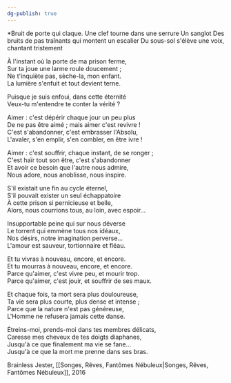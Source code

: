 ```yaml
---
dg-publish: true
---
```


*Bruit de porte qui claque.
Une clef tourne dans une serrure
Un sanglot
Des bruits de pas traînants qui montent un escalier
Du sous-sol s'élève une voix, chantant tristement

À l'instant où la porte de ma prison ferme,  
Sur ta joue une larme roule doucement ;  
Ne t'inquiète pas, sèche-la, mon enfant.  
La lumière s'enfuit et tout devient terne.

Puisque je suis enfoui, dans cette éternité  
Veux-tu m'entendre te conter la vérité ?

Aimer : c'est dépérir chaque jour un peu plus  
De ne pas être aimé ; mais aimer c'est revivre !  
C'est s'abandonner, c'est embrasser l'Absolu,  
L'avaler, s'en emplir, s'en combler, en être ivre !

Aimer : c'est souffrir, chaque instant, de se ronger ;  
C'est haïr tout son être, c'est s'abandonner  
Et avoir ce besoin que l'autre nous admire,  
Nous adore, nous anoblisse, nous inspire.

S'il existait une fin au cycle éternel,  
S'il pouvait exister un seul échappatoire  
À cette prison si pernicieuse et belle,  
Alors, nous courrions tous, au loin, avec espoir...

Insupportable peine qui sur nous déverse  
Le torrent qui emmène tous nos idéaux,  
Nos désirs, notre imagination perverse...  
L'amour est sauveur, tortionnaire et fléau.

Et tu vivras à nouveau, encore, et encore.  
Et tu mourras à nouveau, encore, et encore.  
Parce qu'aimer, c'est vivre peu, et mourir trop.  
Parce qu'aimer, c'est jouir, et souffrir de ses maux.

Et chaque fois, ta mort sera plus douloureuse,  
Ta vie sera plus courte, plus dense et intense ;  
Parce que la nature n'est pas généreuse,  
L'Homme ne refusera jamais cette danse.

Étreins-moi, prends-moi dans tes membres délicats,  
Caresse mes cheveux de tes doigts diaphanes,  
Jusqu'à ce que finalement ma vie se fane...  
Jusqu'à ce que la mort me prenne dans ses bras.

Brainless Jester, [[Songes, Rêves, Fantômes Nébuleux\|Songes, Rêves, Fantômes Nébuleux]], 2016